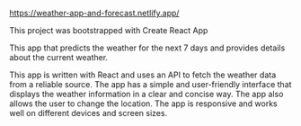 https://weather-app-and-forecast.netlify.app/

This project was bootstrapped with Create React App

This app that predicts the weather for the next 7 days and provides details about the current weather.

 This app is written with React and uses an API to fetch the weather data from a reliable source. The app has a simple and user-friendly interface that displays the weather information in a clear and concise way. The app also allows the user to change the location. The app is responsive and works well on different devices and screen sizes.